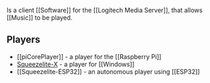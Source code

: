 Is a client [[Software]] for the [[Logitech Media Server]], that allows [[Music]] to be played.
## Players
- [[piCorePlayer]] - a player for the [[Raspberry Pi]]
- [Squeezelite-X](https://apps.microsoft.com/store/detail/squeezelitex/9PBHMTNP9037?hl=en-us&gl=us) - a player for [[Windows]]
- [[Squeezelite-ESP32]] - an autonomous player using [[ESP32]]